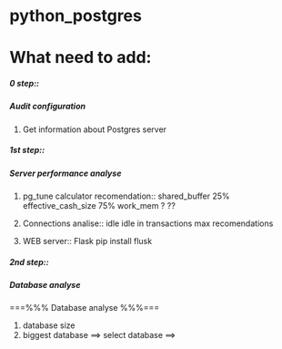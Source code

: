 # python_postgres

# What need to add:

##### 0 step::
##### Audit configuration

1. Get information about Postgres server

##### 1st step::
##### Server performance analyse

1. pg_tune calculator recomendation::
shared_buffer 25%
effective_cash_size 75%
work_mem ?
??

2. Connections analise::
idle
idle in transactions
max
recomendations

3. WEB server::
Flask
pip install flusk

##### 2nd step::
##### Database analyse

===%%% Database analyse %%%===
1. database size
2. biggest database ==> select database ==> 

